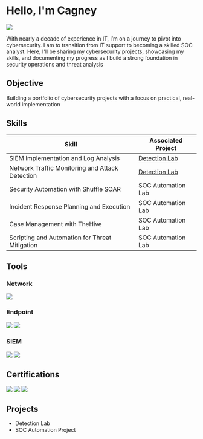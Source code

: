 # Hello, I'm Cagney
<a href="https://www.linkedin.com/in/cagneymccauley/"><img src="https://img.shields.io/badge/-LinkedIn-0072b1?&style=for-the-badge&logo=linkedin&logoColor=white" /></a>



With nearly a decade of experience in IT, I’m on a journey to pivot into cybersecurity. I am to transition from IT support to becoming a skilled SOC analyst. Here, I'll be sharing my cybersecurity projects, showcasing my skills, and documenting my progress as I build a strong foundation in security operations and threat analysis

## Objective
Building a portfolio of cybersecurity projects with a focus on practical, real-world implementation


## Skills

| Skill                                         | Associated Project         |
|-----------------------------------------------|----------------------------|
| SIEM Implementation and Log Analysis          | <a href="https://google.com">Detection Lab</a>|
| Network Traffic Monitoring and Attack Detection | <a href="https://google.com">Detection Lab</a>|
| Security Automation with Shuffle SOAR         | SOC Automation Lab|
| Incident Response Planning and Execution      | SOC Automation Lab|
| Case Management with TheHive                  | SOC Automation Lab|
| Scripting and Automation for Threat Mitigation | SOC Automation Lab|

## Tools

### Network
<div>
    <img src="https://img.shields.io/badge/-Wireshark-1679A7?&style=for-the-badge&logo=Wireshark&logoColor=white" />

</div>

### Endpoint
<div>
    <img src="https://img.shields.io/badge/-Microsoft_Defender_for_Endpoint-00A4EF?&style=for-the-badge&logo=Microsoft&logoColor=white" />
    <img src="https://img.shields.io/badge/-Sysmon-00A4EF?style=for-the-badge&logo=Microsoft&logoColor=white" />



    
</div>

### SIEM
<div>
    <img src="https://img.shields.io/badge/-Splunk-000000?&style=for-the-badge&logo=Splunk&logoColor=white" />
    <img src="https://img.shields.io/badge/-Elastic-005571?&style=for-the-badge&logo=Elastic&logoColor=white" />
</div>

## Certifications

<img src="https://img.shields.io/badge/-Network%2B-007ACC?&style=for-the-badge&logo=CompTIA&logoColor=white" />
<img src="https://img.shields.io/badge/-A%2B-4D4D4D?&style=for-the-badge&logo=CompTIA&logoColor=white" />
<img src="https://img.shields.io/badge/-Azure-007ACC?style=for-the-badge&logo=Microsoft-Azure&logoColor=white" />

</div>

## Projects
- Detection Lab
- SOC Automation Project
